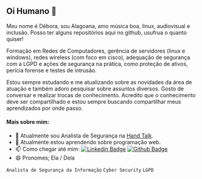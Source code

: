 ## Oi Humano 👋

Meu nome é Débora, sou Alagoana, amo música boa, linux, audiovisual e inclusão. Posso ter alguns repositórios aqui no github, usufrua o quanto quiser!

Formação em Redes de Computadores, gerência de servidores (linux e windows), redes wireless (com foco em cisco), adequação de segurança com a LGPD e ações de segurança na prática, como proteção de ativos, perícia forense e testes de intrusão.

Estou sempre estudando e me atualizando sobre as novidades da área de atuação e também adoro pesquisar sobre assuntos diversos. Gosto de conversar e realizar trocas de conhecimento. Acredito que o conhecimento deve ser compartilhado e estou sempre buscando compartilhar meus aprendizados por onde passo.

#### Mais sobre mim:

- 🔭 Atualmente sou Analista de Segurança na [Hand Talk](https://www.handtalk.me/br/sobre/).
- 🌱 Atualmente estou aprendendo sobre programação web.
- 📫 Como chegar até mim: [![Linkedin Badge](https://img.shields.io/badge/-LinkedIn-blue?logo=Linkedin&logoColor=white&link=LINK_LINKEDIN)](https://www.linkedin.com/in/debora-reis/) [![Github Badge](https://img.shields.io/badge/-Github-000?logo=Github&logoColor=white&link=LINK_GIT)](https://github.com/deboranreis)
- 😄 Pronomes; Ela / Dela

`Analista de Segurança da Informação` `Cyber Security` `LGPD`
